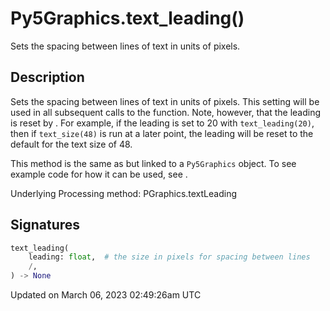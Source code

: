 # Py5Graphics.text_leading()

Sets the spacing between lines of text in units of pixels.

## Description

Sets the spacing between lines of text in units of pixels. This setting will be used in all subsequent calls to the [](py5graphics_text) function.  Note, however, that the leading is reset by [](py5graphics_text_size). For example, if the leading is set to 20 with `text_leading(20)`, then if `text_size(48)` is run at a later point, the leading will be reset to the default for the text size of 48.

This method is the same as [](sketch_text_leading) but linked to a `Py5Graphics` object. To see example code for how it can be used, see [](sketch_text_leading).

Underlying Processing method: PGraphics.textLeading

## Signatures

```python
text_leading(
    leading: float,  # the size in pixels for spacing between lines
    /,
) -> None
```

Updated on March 06, 2023 02:49:26am UTC

